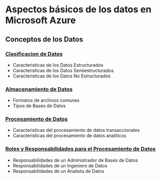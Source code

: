 # Aspectos básicos de los datos en Microsoft Azure

## Conceptos de los Datos

### [Clasificacion de Datos](https://github.com/CamarenaAI/Cloud-Fundamentals/blob/main/Azure/DP-900:%20Fundamentos%20de%20Datos%20Azure/Aspectos%20b%C3%A1sicos%20de%20los%20datos%20en%20Microsoft%20Azure:%20Conceptos%20de%20los%20datos/ClasificacionDeDatos.md)
- Caracteristicas de los Datos Estructurados
- Caracteristicas de los Datos Semiestructurados
- Caracteristicas de los Datos No Estructurados 

### [Almacenamiento de Datos](https://github.com/CamarenaAI/Cloud-Fundamentals/blob/main/Azure/DP-900:%20Fundamentos%20de%20Datos%20Azure/Aspectos%20b%C3%A1sicos%20de%20los%20datos%20en%20Microsoft%20Azure:%20Conceptos%20de%20los%20datos/AlmacenamientoDeDatos.md)
- Formatos de archivos comunes
- Tipos de Bases de Datos

### [Procesamiento de Datos](https://github.com/CamarenaAI/Cloud-Fundamentals/blob/main/Azure/DP-900:%20Fundamentos%20de%20Datos%20Azure/Aspectos%20b%C3%A1sicos%20de%20los%20datos%20en%20Microsoft%20Azure:%20Conceptos%20de%20los%20datos/ProcesamientoDeDatos.md)
- Caracteristicas del procesamiento de datos transaccionales
- Caracteristicas del procesamiento de datos analiticos

### [Roles y Responsabilidades para el Procesamiento de Datos](https://github.com/CamarenaAI/Cloud-Fundamentals/blob/main/Azure/DP-900:%20Fundamentos%20de%20Datos%20Azure/Aspectos%20b%C3%A1sicos%20de%20los%20datos%20en%20Microsoft%20Azure:%20Conceptos%20de%20los%20datos/Roles%26ResponsabilidadesProcesamientoDeDatos.md)
- Responsabilidades de un Administrador de Bases de Datos
- Responsabilidades de un Ingeniero de Datos
- Responsabilidades de un Analista de Datos
